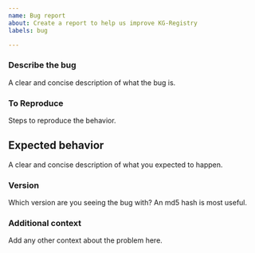 ```yaml
---
name: Bug report
about: Create a report to help us improve KG-Registry
labels: bug

---
```


### Describe the bug

A clear and concise description of what the bug is.

### To Reproduce

Steps to reproduce the behavior.

## Expected behavior

A clear and concise description of what you expected to happen.

### Version

Which version are you seeing the bug with? An md5 hash is most useful.

### Additional context

Add any other context about the problem here.
